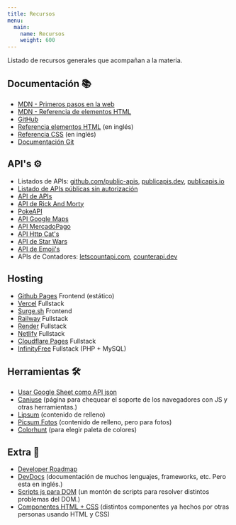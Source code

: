 ```yaml
---
title: Recursos
menu:
  main:
    name: Recursos
    weight: 600
---
```


Listado de recursos generales que acompañan a la materia.

## Documentación 📚
- [MDN - Primeros pasos en la web](https://developer.mozilla.org/es/docs/Learn/Getting_started_with_the_web)
- [MDN - Referencia de elementos HTML](https://developer.mozilla.org/es/docs/Web/HTML/Element)
- [GitHub](https://github.com)
- [Referencia elementos HTML](https://htmlreference.io/) (en inglés)
- [Referencia CSS](https://cssreference.io/) (en inglés)
- [Documentación Git](https://git-scm.com/docs/git/es)

## API's ⚙️
- Listados de APIs: [github.com/public-apis](https://github.com/public-apis/public-apis), [publicapis.dev](https://publicapis.dev/), [publicapis.io](https://publicapis.io/)
- [Listado de APIs públicas sin autorización](https://mixedanalytics.com/blog/list-actually-free-open-no-auth-needed-apis/)
- [API de APIs](https://api.apis.guru/v2/list.json)
- [API de Rick And Morty](https://rickandmortyapi.com/)
- [PokeAPI](https://pokeapi.co/)
- [API Google Maps](https://developers.google.com/maps/documentation)
- [API MercadoPago](https://www.mercadopago.com.ar/developers/es/reference)
- [API Http Cat's](https://http.cat)
- [API de Star Wars](https://swapi.dev/)
- [API de Emoji's](https://emoji-api.com/)
- APIs de Contadores: [letscountapi.com](https://letscountapi.com/), [counterapi.dev](https://counterapi.dev/api/endpoints.html)

## Hosting
- [Github Pages](https://docs.github.com/es/pages/quickstart) Frontend (estático)
- [Vercel](https://vercel.com/docs/deployments/overview) Fullstack
- [Surge.sh](https://surge.sh/) Frontend
- [Railway](https://railway.app/) Fullstack
- [Render](https://render.com/) Fullstack
- [Netlify](https://www.netlify.com/) Fullstack
- [Cloudflare Pages](https://pages.cloudflare.com/) Fullstack
- [InfinityFree](https://www.infinityfree.com/) Fullstack (PHP + MySQL)

## Herramientas 🛠
- [Usar Google Sheet como API json](https://benborgers.com/posts/google-sheets-json)
- [Caniuse](https://caniuse.com/) (página para chequear el soporte de los navegadores con JS y otras herramientas.)
- [Lipsum](https://lipsum.com/) (contenido de relleno)
- [Picsum Fotos](https://picsum.photos/) (contenido de relleno, pero para fotos)
- [Colorhunt](https://colorhunt.co/) (para elegir paleta de colores)

## Extra 🤩
- [Developer Roadmap](https://roadmap.sh/)
- [DevDocs](https://devdocs.io) (documentación de muchos lenguajes, frameworks, etc. Pero esta en inglés.)
- [Scripts js para DOM](https://phuoc.ng/collection/html-dom/) (un montón de scripts para resolver distintos problemas del DOM.)
- [Componentes HTML + CSS](https://uiverse.io/) (distintos componentes ya hechos por otras personas usando HTML y CSS)
